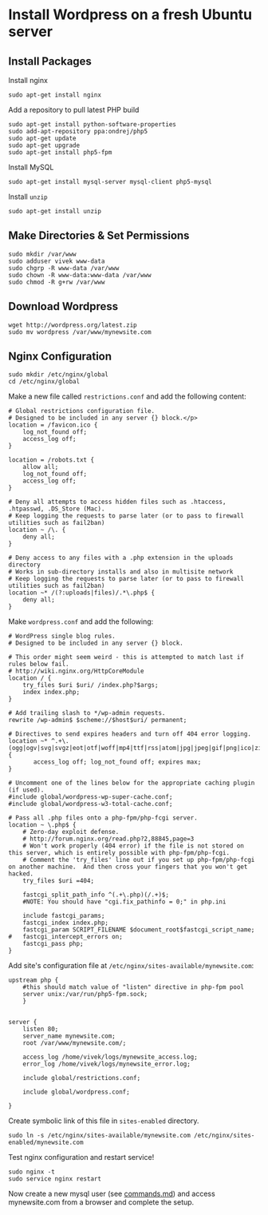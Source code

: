 Install Wordpress on a fresh Ubuntu server
===========================================

Install Packages
----------------

Install nginx

    sudo apt-get install nginx

Add a repository to pull latest PHP build

    sudo apt-get install python-software-properties
    sudo add-apt-repository ppa:ondrej/php5
    sudo apt-get update
    sudo apt-get upgrade
    sudo apt-get install php5-fpm

Install MySQL

    sudo apt-get install mysql-server mysql-client php5-mysql

Install `unzip`

    sudo apt-get install unzip


Make Directories & Set Permissions
----------------------------------

    sudo mkdir /var/www
    sudo adduser vivek www-data
    sudo chgrp -R www-data /var/www
    sudo chown -R www-data:www-data /var/www
    sudo chmod -R g+rw /var/www


Download Wordpress
------------------

    wget http://wordpress.org/latest.zip
    sudo mv wordpress /var/www/mynewsite.com


Nginx Configuration
-------------------

    sudo mkdir /etc/nginx/global
    cd /etc/nginx/global

Make a new file called `restrictions.conf` and add the following content:

    # Global restrictions configuration file.
    # Designed to be included in any server {} block.</p>
    location = /favicon.ico {
    	log_not_found off;
    	access_log off;
    }
    
    location = /robots.txt {
    	allow all;
    	log_not_found off;
    	access_log off;
    }
    
    # Deny all attempts to access hidden files such as .htaccess, .htpasswd, .DS_Store (Mac).
    # Keep logging the requests to parse later (or to pass to firewall utilities such as fail2ban)
    location ~ /\. {
    	deny all;
    }
    
    # Deny access to any files with a .php extension in the uploads directory
    # Works in sub-directory installs and also in multisite network
    # Keep logging the requests to parse later (or to pass to firewall utilities such as fail2ban)
    location ~* /(?:uploads|files)/.*\.php$ {
    	deny all;
    }

Make `wordpress.conf` and add the following:

    # WordPress single blog rules.
    # Designed to be included in any server {} block.
    
    # This order might seem weird - this is attempted to match last if rules below fail.
    # http://wiki.nginx.org/HttpCoreModule
    location / {
    	try_files $uri $uri/ /index.php?$args;
    	index index.php;
    }
    
    # Add trailing slash to */wp-admin requests.
    rewrite /wp-admin$ $scheme://$host$uri/ permanent;
    
    # Directives to send expires headers and turn off 404 error logging.
    location ~* ^.+\.(ogg|ogv|svg|svgz|eot|otf|woff|mp4|ttf|rss|atom|jpg|jpeg|gif|png|ico|zip|tgz|gz|rar|bz2|doc|xls|exe|ppt|tar|mid|midi|wav|bmp|rtf)$ {
           access_log off; log_not_found off; expires max;
    }
    
    # Uncomment one of the lines below for the appropriate caching plugin (if used).
    #include global/wordpress-wp-super-cache.conf;
    #include global/wordpress-w3-total-cache.conf;
    
    # Pass all .php files onto a php-fpm/php-fcgi server.
    location ~ \.php$ {
    	# Zero-day exploit defense.
    	# http://forum.nginx.org/read.php?2,88845,page=3
    	# Won't work properly (404 error) if the file is not stored on this server, which is entirely possible with php-fpm/php-fcgi.
    	# Comment the 'try_files' line out if you set up php-fpm/php-fcgi on another machine.  And then cross your fingers that you won't get hacked.
    	try_files $uri =404;
    
    	fastcgi_split_path_info ^(.+\.php)(/.+)$;
    	#NOTE: You should have "cgi.fix_pathinfo = 0;" in php.ini
    
    	include fastcgi_params;
    	fastcgi_index index.php;
    	fastcgi_param SCRIPT_FILENAME $document_root$fastcgi_script_name;
    #	fastcgi_intercept_errors on;
    	fastcgi_pass php;
    }

Add site's configuration file at `/etc/nginx/sites-available/mynewsite.com`:

    upstream php {
        #this should match value of "listen" directive in php-fpm pool
    	server unix:/var/run/php5-fpm.sock;
    	}
    
    
    server {
    	listen 80;
    	server_name mynewsite.com;
    	root /var/www/mynewsite.com/;
    
    	access_log /home/vivek/logs/mynewsite_access.log;
    	error_log /home/vivek/logs/mynewsite_error.log;
    
    	include global/restrictions.conf;
    
    	include global/wordpress.conf;
    
    }

Create symbolic link of this file in `sites-enabled` directory.

    sudo ln -s /etc/nginx/sites-available/mynewsite.com /etc/nginx/sites-enabled/mynewsite.com

Test nginx configuration and restart service!

    sudo nginx -t
    sudo service nginx restart

Now create a new mysql user (see [commands.md](commands.md)) and access mynewsite.com from a browser and complete the setup.
